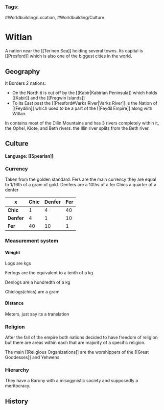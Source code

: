 ### Tags:
#Worldbuilding/Location, #Worldbuilding/Culture 
# Witlan

A nation near the [[Terinen Sea]] holding several towns. Its capital is [[Presford]] which is also one of the biggest cities in the world. 

## Geography

It Borders 2 nations:
- On the North it is cut off by the [[Kabir|Kabirian Peninsula]] which holds [[Kabir]] and the [[Fregwin Islands]]
- To its East past the [[Presford#Varks River|Varks River]] is the Nation of [[Feydilin]] which used to be a part of the [[Feydil Empire]] along with Witlan. 

In contains most of the Dilin Mountains and has 3 rivers completely within it, the Ophel, Kiote, and Beth rivers. the Illin river splits from the Beth river.

## Culture
#### Language: [[Spearian]]

### Currency 
Taken from the golden standard. 
Fers are the main currency they are equal to 1/16th of a gram of gold. 
Denfers are a 10ths of a fer
Chics a quarter of a denfer

| x          | Chic | Denfer | Fer |
| ---------- | ---- | ------ | --- |
| __Chic__   | 1    | 4      | 40  |
| __Denfer__ | 4    | 1      | 10  |
| __Fer__    | 40   | 10     | 1   |
### Measurement system

#### Weight 

Logs are kgs

Ferlogs are the equivalent to a tenth of a kg

Denlogs are a hundredth of a kg

Chiclogs(chics) are a gram
#### Distance

Meters, just say its a translation
### Religion

After the fall of the empire both nations decided to have freedom of religion but there are areas within each that are majority of a specific religion. 

The main [[Religious Organizations]] are the worshippers of the [[Great Goddesses]] and Yehwens 

### Hierarchy 

They have a Barony with a misogynistic society and supposedly a meritocracy.

## History
